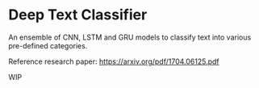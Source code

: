 # Deep Text Classifier

An ensemble of CNN, LSTM and GRU models to classify text into various pre-defined categories.

Reference research paper: https://arxiv.org/pdf/1704.06125.pdf

WIP
